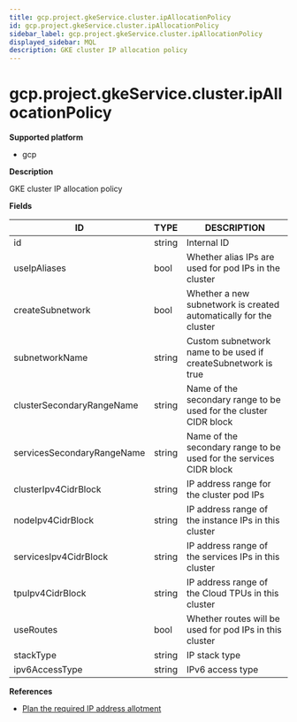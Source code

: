```yaml
---
title: gcp.project.gkeService.cluster.ipAllocationPolicy
id: gcp.project.gkeService.cluster.ipAllocationPolicy
sidebar_label: gcp.project.gkeService.cluster.ipAllocationPolicy
displayed_sidebar: MQL
description: GKE cluster IP allocation policy
---
```


# gcp.project.gkeService.cluster.ipAllocationPolicy

**Supported platform**

- gcp

**Description**

GKE cluster IP allocation policy

**Fields**

| ID                         | TYPE   | DESCRIPTION                                                        |
| -------------------------- | ------ | ------------------------------------------------------------------ |
| id                         | string | Internal ID                                                        |
| useIpAliases               | bool   | Whether alias IPs are used for pod IPs in the cluster              |
| createSubnetwork           | bool   | Whether a new subnetwork is created automatically for the cluster  |
| subnetworkName             | string | Custom subnetwork name to be used if createSubnetwork is true      |
| clusterSecondaryRangeName  | string | Name of the secondary range to be used for the cluster CIDR block  |
| servicesSecondaryRangeName | string | Name of the secondary range to be used for the services CIDR block |
| clusterIpv4CidrBlock       | string | IP address range for the cluster pod IPs                           |
| nodeIpv4CidrBlock          | string | IP address range of the instance IPs in this cluster               |
| servicesIpv4CidrBlock      | string | IP address range of the services IPs in this cluster               |
| tpuIpv4CidrBlock           | string | IP address range of the Cloud TPUs in this cluster                 |
| useRoutes                  | bool   | Whether routes will be used for pod IPs in this cluster            |
| stackType                  | string | IP stack type                                                      |
| ipv6AccessType             | string | IPv6 access type                                                   |

**References**

- [Plan the required IP address allotment](https://cloud.google.com/kubernetes-engine/docs/best-practices/networking#plan-ip-allotment)
